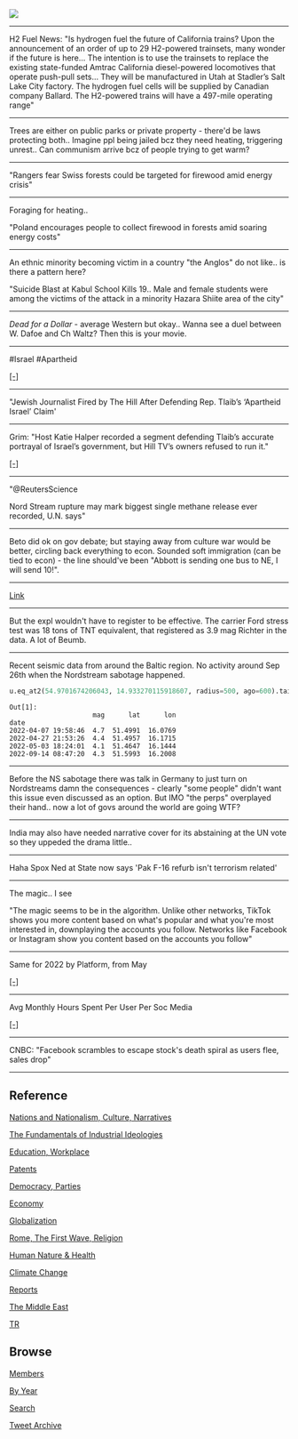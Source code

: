 <img src="https://drive.google.com/uc?export=view&id=1B2wf9R7AMH1d7Vw6e2mucLbIQ5NSjir7"/>

---

H2 Fuel News: "Is hydrogen fuel the future of California trains? Upon
the announcement of an order of up to 29 H2-powered trainsets, many
wonder if the future is here... The intention is to use the trainsets
to replace the existing state-funded Amtrac California diesel-powered
locomotives that operate push-pull sets... They will be manufactured
in Utah at Stadler’s Salt Lake City factory. The hydrogen fuel cells
will be supplied by Canadian company Ballard. The H2-powered trains
will have a 497-mile operating range"

---

Trees are either on public parks or private property - there'd be laws
protecting both.. Imagine ppl being jailed bcz they need heating,
triggering unrest.. Can communism arrive bcz of people trying to get
warm?

---

"Rangers fear Swiss forests could be targeted for firewood amid energy
crisis"

---

Foraging for heating.. 

"Poland encourages people to collect firewood in forests amid soaring energy costs"

---

An ethnic minority becoming victim in a country "the Anglos" do not
like.. is there a pattern here?

"Suicide Blast at Kabul School Kills 19.. Male and female students were
among the victims of the attack in a minority Hazara Shiite area of
the city"

---

*Dead for a Dollar* - average Western but okay.. Wanna see a duel
between W. Dafoe and Ch Waltz? Then this is your movie.

---

\#Israel \#Apartheid 

[[-]](https://youtu.be/3a7d4Qa8M6I?t=390)

---

"Jewish Journalist Fired by The Hill After Defending Rep. Tlaib’s
‘Apartheid Israel’ Claim'

---

Grim: "Host Katie Halper recorded a segment defending Tlaib’s accurate
portrayal of Israel’s government, but Hill TV’s owners refused to run
it."

[[-]](https://theintercept.com/2022/09/29/hill-tv-israel-apartheid-rashida-tlaib-censorship/)

---

"@ReutersScience

Nord Stream rupture may mark biggest single methane release ever recorded, U.N. says"

---

Beto did ok on gov debate; but staying away from culture war would be
better, circling back everything to econ. Sounded soft immigration
(can be tied to econ) - the line should've been "Abbott is sending one
bus to NE, I will send 10!".

---

[Link](https://youtu.be/GLDvtpSC_98)

---

But the expl wouldn't have to register to be effective. The carrier
Ford stress test was 18 tons of TNT equivalent, that registered as 3.9
mag Richter in the data. A lot of Beumb.

---

Recent seismic data from around the Baltic region. No activity around
Sep 26th when the Nordstream sabotage happened.

```python
u.eq_at2(54.9701674206043, 14.933270115918607, radius=500, ago=600).tail(4)
```

```text
Out[1]: 
                     mag      lat      lon
date                                      
2022-04-07 19:58:46  4.7  51.4991  16.0769
2022-04-27 21:53:26  4.4  51.4957  16.1715
2022-05-03 18:24:01  4.1  51.4647  16.1444
2022-09-14 08:47:20  4.3  51.5993  16.2008
```

---

Before the NS sabotage there was talk in Germany to just turn on
Nordstreams damn the consequences - clearly "some people" didn't want
this issue even discussed as an option. But IMO "the perps" overplayed
their hand.. now a lot of govs around the world are going WTF?

---

India may also have needed narrative cover for its abstaining at the
UN vote so they uppeded the drama little.. 

---

Haha Spox Ned at State now says 'Pak F-16 refurb isn't terrorism
related'

---

The magic.. I see

"The magic seems to be in the algorithm. Unlike other networks, TikTok
shows you more content based on what's popular and what you're most
interested in, downplaying the accounts you follow. Networks like
Facebook or Instagram show you content based on the accounts you
follow"

---

Same for 2022 by Platform, from May

[[-]](https://pbs.twimg.com/media/Fd96aptWAAE0rbc?format=jpg&name=small)

---

Avg Monthly Hours Spent Per User Per Soc Media 

[[-]](https://pbs.twimg.com/media/Fd96UyCX0AA3doX?format=jpg&name=small)

---

CNBC: "Facebook scrambles to escape stock's death spiral as users
flee, sales drop"

---

## Reference

[Nations and Nationalism, Culture, Narratives](2013/02/nations-and-nationalism.html)

[The Fundamentals of Industrial Ideologies](2011/04/fundamentals-of-industrial-ideologies.html)

[Education, Workplace](2017/09/education-workplace.html)

[Patents](2018/09/patents.html)

[Democracy, Parties](2016/11/democracy.html)

[Economy](2018/05/economy.html)

[Globalization](2018/09/globalization.html)

[Rome, The First Wave, Religion](2017/12/rome.html)

[Human Nature & Health](2020/07/human-nature.html)

[Climate Change](2018/12/climate.html)

[Reports](2019/05/reports.html)

[The Middle East](2019/07/middleeast.html)

[TR](../tr)

## Browse

[Members](2022/08/members.html)

[By Year](years.html)

[Search](search.html)

[Tweet Archive](tweets/index.html)
